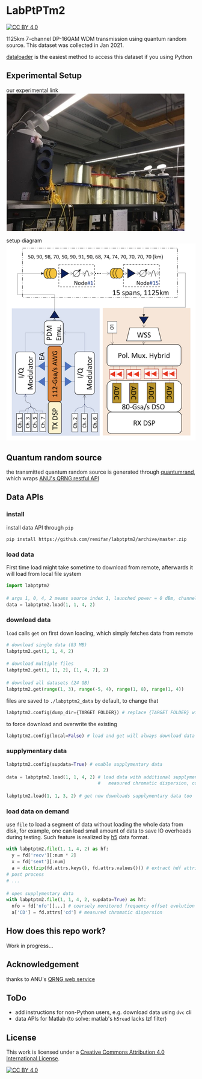 # LabPtPTm2

[![CC BY 4.0][cc-by-shield]][cc-by]

1125km 7-channel DP-16QAM WDM transmission using quantum random source.
This dataset was collected in Jan 2021.

[dataloader](#data-apis) is the easiest method to access this dataset if you using Python

## Experimental Setup 

our experimental link
![experimental link](./assets/link.png)

setup diagram
![setup](./assets/setup.png)


## Quantum random source
the transmitted quantum random source is generated through [quantumrand](https://pypi.org/project/quantumrand/),
which wraps [ANU's QRNG restful API](https://qrng.anu.edu.au/) 


## Data APIs
### install
install data API through `pip`

```
pip install https://github.com/remifan/labptptm2/archive/master.zip
```

### load data
First time load might take sometime to download from remote, afterwards
it will load from local file system

```python
import labptptm2

# args 1, 0, 4, 2 means source index 1, launched power = 0 dBm, channel 4, repeats 3
data = labptptm2.load(1, 1, 4, 2)
```

### download data
`load` calls `get` on first down loading, which simply fetches data from remote

```python
# download single data (83 MB)
labptptm2.get(1, 1, 4, 2)

# download multiple files
labptptm2.get(1, [1, 2], [1, 4, 7], 2)

# download all datasets (24 GB)
labptptm2.get(range(1, 3), range(-5, 4), range(1, 8), range(1, 4))
```

files are saved to `./labptptm2_data` by default, to change that

```python
labptptm2.config(dump_dir={TARGET FOLDER}) # replace {TARGET FOLDER} with your path string
```

to force download and overwrite the existing
```python
labptptm2.config(local=False) # load and get will always download data from remote
```

### supplymentary data
```python
labptptm2.config(supdata=True) # enable supplymentary data

data = labptptm2.load(1, 1, 4, 2) # load data with additional supplymentary data (
                                  #   measured chromatic dispersion, coarse frequency offset evolution)

labptptm2.load(1, 1, 3, 2) # get now downloads supplymentary data too
```

### load data on demand
use `file` to load a segment of data without loading the whole data from disk, for example,
one can load small amount of data to save IO overheads during testing. Such feature is realized
by [h5](https://www.h5py.org/) data format.
```python
with labptptm2.file(1, 1, 4, 2) as hf:
  y = fd['recv'][:num * 2]
  x = fd['sent'][:num]
  a = dict(zip(fd.attrs.keys(), fd.attrs.values())) # extract hdf attributes
# post process
# ...

# open supplymentary data
with labptptm2.file(1, 1, 4, 2, supdata=True) as hf:
  nfo = fd['nfo'][...] # coarsely monitored frequency offset evolution normalized to sample period
  a['CD'] = fd.attrs['cd'] # measured chromatic dispersion
```


## How does this repo work?
Work in progress...


## Acknowledgement

thanks to ANU's [QRNG web service](https://qrng.anu.edu.au/)


## ToDo

- add instructions for non-Python users, e.g. download data using `dvc` cli
- data APIs for Matlab (to solve: matlab's `h5read` lacks lzf filter)

## License

This work is licensed under a
[Creative Commons Attribution 4.0 International License][cc-by].

[![CC BY 4.0][cc-by-image]][cc-by]

[cc-by]: http://creativecommons.org/licenses/by/4.0/
[cc-by-image]: https://i.creativecommons.org/l/by/4.0/88x31.png
[cc-by-shield]: https://img.shields.io/badge/License-CC%20BY%204.0-lightgrey.svg


